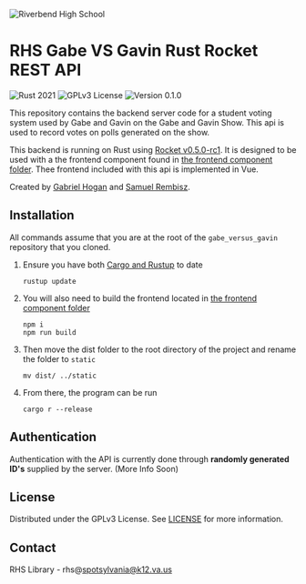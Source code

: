 ![Riverbend High School](https://www.spotsylvania.k12.va.us/cms/lib/VA01918722/Centricity/Template/GlobalAssets/images///logos/RHS.png)

# **RHS Gabe VS Gavin** Rust Rocket REST API

![Rust 2021](https://img.shields.io/badge/Rust-2021-%232D44A4?style=flat)
![GPLv3 License](https://img.shields.io/badge/License-GPLv3-%232D44A4?style=flat)
![Version 0.1.0](https://img.shields.io/badge/Version-v0.1.0-%232D44A4?style=flat)

This repository contains the backend server code for a student voting system used by Gabe and Gavin on the Gabe and Gavin Show. This api is used to record votes on polls generated on the show.

This backend is running on Rust using [Rocket v0.5.0-rc1](https://rocket.rs/). It is designed to be used with a the frontend component found in [the frontend component folder](/frontend). Thee frontend included with this api is implemented in Vue.

Created by [Gabriel Hogan](https://gabrielhogan.com) and [Samuel Rembisz](https://stappsworld.com).

## Installation

All commands assume that you are at the root of the `gabe_versus_gavin` repository that you cloned.

1. Ensure you have both [Cargo and Rustup](https://rustup.rs/) to date
   ```
   rustup update
   ```
2. You will also need to build the frontend located in [the frontend component folder](/frontend)

   ```
   npm i
   npm run build
   ```

3. Then move the dist folder to the root directory of the project and rename the folder to `static`

   ```
   mv dist/ ../static
   ```

4. From there, the program can be run
   ```
   cargo r --release
   ```

## Authentication

Authentication with the API is currently done through **randomly generated ID's** supplied by the server.
(More Info Soon)

## License

Distributed under the GPLv3 License. See [LICENSE](LICENSE) for more information.

## Contact

RHS Library - rhs@spotsylvania@k12.va.us
